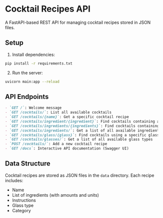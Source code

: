 # Cocktail Recipes API

A FastAPI-based REST API for managing cocktail recipes stored in JSON files.

## Setup

1. Install dependencies:
```bash
pip install -r requirements.txt
```

2. Run the server:
```bash
uvicorn main:app --reload
```

## API Endpoints

```markdown
- `GET /`: Welcome message
- `GET /cocktails/`: List all available cocktails
- `GET /cocktails/{name}`: Get a specific cocktail recipe
- `GET /cocktails/ingredient/{ingredient}`: Find cocktails containing a specific ingredient
- `GET /cocktails/ingredients/{ingredients}`: Find cocktails containing multiple ingredients (comma-separated)
- `GET /cocktails/ingredients/`: Get a list of all available ingredients
- `GET /cocktails/glass/{glass}`: Find cocktails using a specific glass type
- `GET /cocktails/glasses/`: Get a list of all available glass types
- `POST /cocktails/`: Add a new cocktail recipe
- `GET /docs`: Interactive API documentation (Swagger UI)
```

## Data Structure

Cocktail recipes are stored as JSON files in the `data` directory. Each recipe includes:
- Name
- List of ingredients (with amounts and units)
- Instructions
- Glass type
- Category